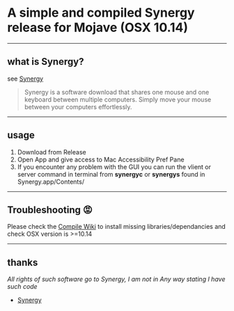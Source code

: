 # A simple and compiled Synergy release for Mojave (OSX 10.14)

----
## what is Synergy?
see [Synergy](https://symless.com/synergy)

> Synergy is a software download that shares one mouse and one keyboard between multiple computers. Simply move your mouse between your computers effortlessly. 

----
## usage
1. Download from Release
2. Open App and give access to Mac Accessibility Pref Pane
3. If you encounter any problem with the GUI you can run the vlient or server command in terminal from **synergyc** or **synergys** found in Synergy.app/Contents/ 

----
## Troubleshooting 😡
Please check the [Compile Wiki](https://github.com/symless/synergy-core/wiki/Compiling) to install missing libraries/dependancies and check OSX version is >=10.14

----
## thanks
_All rights of such software go to Synergy, I am not in Any way stating I have such code_
* [Synergy](https://symless.com/synergy)
